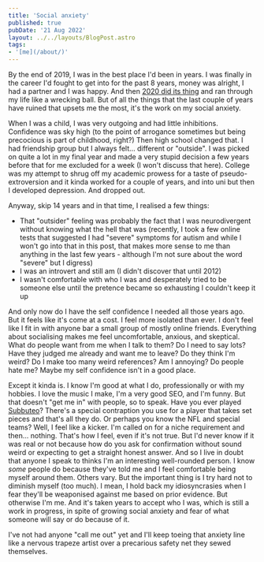 ```yaml
--- 
title: 'Social anxiety' 
published: true 
pubDate: '21 Aug 2022' 
layout: ../../layouts/BlogPost.astro 
tags: 
- '[me](/about/)' 
---
```


By the end of 2019, I was in the best place I'd been in years. I was finally in the career I'd fought to get into for the past 8 years, money was alright, I had a partner and I was happy. And then [2020 did its thing](/wiki/covid-19/) and ran through my life like a wrecking ball. But of all the things that the last couple of years have ruined that upsets me the most, it's the work on my social anxiety.

When I was a child, I was very outgoing and had little inhibitions. Confidence was sky high (to the point of arrogance sometimes but being precocious is part of childhood, right?) Then high school changed that. I had friendship group but I always felt... different or "outside". I was picked on quite a lot in my final year and made a very stupid decision a few years before that for me excluded for a week (I won't discuss that here). College was my attempt to shrug off my academic prowess for a taste of pseudo-extroversion and it kinda worked for a couple of years, and into uni but then I developed depression. And dropped out.

Anyway, skip 14 years and in that time, I realised a few things:

* That "outsider" feeling was probably the fact that I was neurodivergent without knowing what the hell that was (recently, I took a few online tests that suggested I had "severe" symptoms for autism and while I won't go into that in this post, that makes more sense to me than anything in the last few years - although I'm not sure about the word "severe" but I digress)
* I was an introvert and still am (I didn't discover that until 2012)
* I wasn't comfortable with who I was and desperately tried to be someone else until the pretence became so exhausting I couldn't keep it up

And only now do I have the self confidence I needed all those years ago. But it feels like it's come at a cost. I feel more isolated than ever. I don't feel like I fit in with anyone bar a small group of mostly online friends. Everything about socialising makes me feel uncomfortable, anxious, and skeptical. What do people want from me when I talk to them? Do I need to say lots? Have they judged me already and want me to leave? Do they think I'm weird? Do I make too many weird references? Am I annoying? Do people hate me? Maybe my self confidence isn't in a good place.

Except it kinda is. I know I'm good at what I do, professionally or with my hobbies. I love the music I make, I'm a very good SEO, and I'm funny. But that doesn't "get me in" with people, so to speak. Have you ever played [Subbuteo](https://www.subbuteo.com/)? There's a special contraption you use for a player that takes set pieces and that's all they do. Or perhaps you know the NFL and special teams? Well, I feel like a kicker. I'm called on for a niche requirement and then... nothing. That's how I feel, even if it's not true. But I'd never know if it was real or not because how do you ask for confirmation without sound weird or expecting to get a straight honest answer. And so I live in doubt that anyone I speak to thinks I'm an interesting well-rounded person. I know _some_ people do because they've told me and I feel comfortable being myself around them. Others vary. But the important thing is I try hard not to diminish myself (too much). I mean, I hold back my idiosyncrasies when I fear they'll be weaponised against me based on prior evidence. But otherwise I'm me. And it's taken years to accept who I was, which is still a work in progress, in spite of growing social anxiety and fear of what someone will say or do because of it.

I've not had anyone "call me out" yet and I'll keep toeing that anxiety line like a nervous trapeze artist over a precarious safety net they sewed themselves.

